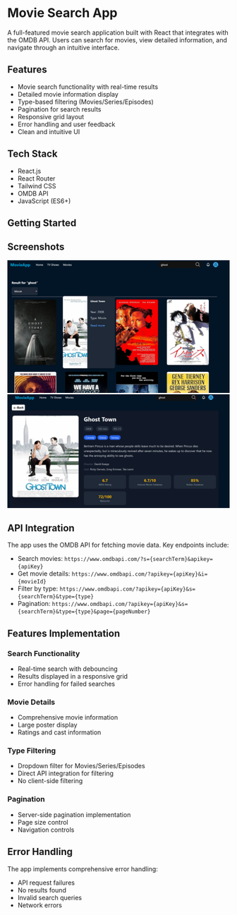 
# Movie Search App

A full-featured movie search application built with React that integrates with the OMDB API. Users can search for movies, view detailed information, and navigate through an intuitive interface.

## Features

- Movie search functionality with real-time results
- Detailed movie information display
- Type-based filtering (Movies/Series/Episodes)
- Pagination for search results
- Responsive grid layout
- Error handling and user feedback
- Clean and intuitive UI

## Tech Stack

- React.js
- React Router
- Tailwind CSS
- OMDB API
- JavaScript (ES6+)
## Getting Started

## Screenshots
![snippet](src/assets/Screenshot%201.png)
![snippet](src/assets/Screenshot%202.png)

## API Integration

The app uses the OMDB API for fetching movie data. Key endpoints include:

- Search movies: `https://www.omdbapi.com/?s={searchTerm}&apikey={apiKey}`
- Get movie details: `https://www.omdbapi.com/?apikey={apiKey}&i={movieId}`
- Filter by type: `https://www.omdbapi.com/?apikey={apiKey}&s={searchTerm}&type={type}`
- Pagination: `https://www.omdbapi.com/?apikey={apiKey}&s={searchTerm}&type={type}&page={pageNumber}`

## Features Implementation

### Search Functionality
- Real-time search with debouncing
- Results displayed in a responsive grid
- Error handling for failed searches

### Movie Details
- Comprehensive movie information
- Large poster display
- Ratings and cast information

### Type Filtering
- Dropdown filter for Movies/Series/Episodes
- Direct API integration for filtering
- No client-side filtering

### Pagination
- Server-side pagination implementation
- Page size control
- Navigation controls

## Error Handling

The app implements comprehensive error handling:
- API request failures
- No results found
- Invalid search queries
- Network errors
